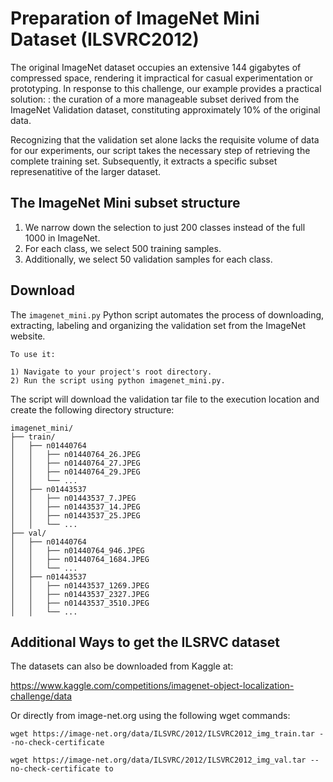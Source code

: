 # Preparation of ImageNet Mini Dataset (ILSVRC2012)

The original ImageNet dataset occupies an extensive 144 gigabytes of compressed space, rendering it impractical for casual experimentation or prototyping. In response to this challenge, our example provides a practical solution: : the curation of a more manageable subset derived from the ImageNet Validation dataset, constituting approximately 10% of the original data.

Recognizing that the validation set alone lacks the requisite volume of data for our experiments, our script takes the necessary step of retrieving the complete training set. Subsequently, it extracts a specific subset represenatitive of the larger dataset.

The ImageNet Mini subset structure
---

1) We narrow down the selection to just 200 classes instead of the full 1000 in ImageNet.
2) For each class, we select 500 training samples.
3) Additionally, we select 50 validation samples for each class.

Download
----
The `imagenet_mini.py` Python script automates the process of downloading, extracting, labeling and organizing the validation set from the ImageNet website.

```
To use it:

1) Navigate to your project's root directory.
2) Run the script using python imagenet_mini.py.
```

The script will download the validation tar file to the execution location and create the following directory structure:

```
imagenet_mini/ 
├── train/
│   ├── n01440764
│   │   ├── n01440764_26.JPEG
│   │   ├── n01440764_27.JPEG
│   │   ├── n01440764_29.JPEG
│   │   └── ...
│   ├── n01443537
│   │   ├── n01443537_7.JPEG
│   │   ├── n01443537_14.JPEG
│   │   ├── n01443537_25.JPEG
│   │   └── ...
├── val/
│   ├── n01440764
│   │   ├── n01440764_946.JPEG
│   │   ├── n01440764_1684.JPEG
│   │   └── ...
│   ├── n01443537
│   │   ├── n01443537_1269.JPEG
│   │   ├── n01443537_2327.JPEG
│   │   ├── n01443537_3510.JPEG
│   │   └── ...
```


Additional Ways to get the ILSRVC dataset
---
The datasets can also be downloaded from Kaggle at:

https://www.kaggle.com/competitions/imagenet-object-localization-challenge/data

Or directly from image-net.org using the following wget commands:
```
wget https://image-net.org/data/ILSVRC/2012/ILSVRC2012_img_train.tar --no-check-certificate 
```

```
wget https://image-net.org/data/ILSVRC/2012/ILSVRC2012_img_val.tar --no-check-certificate to 
``````

